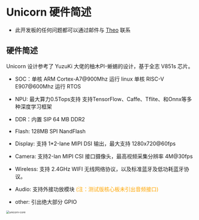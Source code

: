 # Unicorn 硬件简述

- 此开发板的任何问题都可以通过邮件与 [Theo]( mailto:sihao.tsang@gmail.com ) 联系



## 硬件简述

Unicorn 设计参考了 YuzuKi 大佬的柚木PI-蜥蜴的设计，基于全志 V851s 芯片。

- SOC：单核 ARM Cortex-A7@900Mhz 运行 linux 单核 RISC-V E907@600Mhz 运行 RTOS
- NPU: 最大算力0.5Tops支持 支持TensorFlow、Caffe、Tflite、和Onnx等多种深度学习框架
- DDR：内置 SIP 64 MB DDR2
- Flash: 128MB SPI NandFlash 
- Display:   支持 1*2-lane MIPI DSI 输出，最大支持 1280x720@60fps
- Camera:  支持2-lan MIPI CSI 接口摄像头，最高视频采集分辨率 4M@30fps
- Wireless: 支持 2.4GHz WIFI 无线网络协议，以及标准蓝牙及低功耗蓝牙协议。
- Audio: 支持外接功放模块 <font color="orange">(注：测试版核心板未引出音频接口)</font>

- other: 引出绝大部分 GPIO



<img src="https://shzeng.cn/Hardware-Documentation/image/unicorn/unicorn-core.png" alt="unicorn-core" style="zoom: 50%;" />



